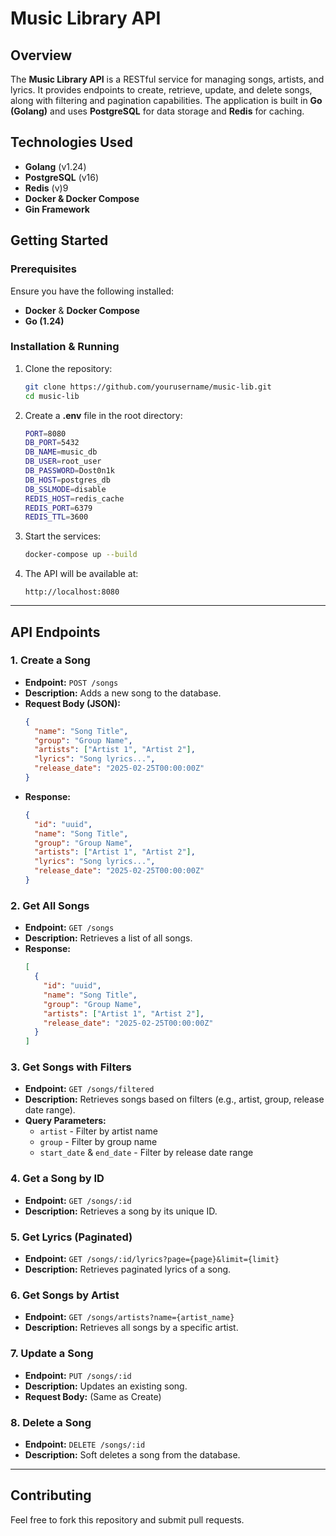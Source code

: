 # Music Library API

## Overview
The **Music Library API** is a RESTful service for managing songs, artists, and lyrics. It provides endpoints to create, retrieve, update, and delete songs, along with filtering and pagination capabilities. The application is built in **Go (Golang)** and uses **PostgreSQL** for data storage and **Redis** for caching.

## Technologies Used
- **Golang** (v1.24)
- **PostgreSQL** (v16)
- **Redis** (v)9
- **Docker & Docker Compose**
- **Gin Framework**

## Getting Started

### Prerequisites
Ensure you have the following installed:
- **Docker** & **Docker Compose**
- **Go (1.24)**

### Installation & Running

1. Clone the repository:
   ```sh
   git clone https://github.com/yourusername/music-lib.git
   cd music-lib
   ```

2. Create a **.env** file in the root directory:
   ```sh
   PORT=8080
   DB_PORT=5432
   DB_NAME=music_db
   DB_USER=root_user
   DB_PASSWORD=Dost0n1k
   DB_HOST=postgres_db
   DB_SSLMODE=disable
   REDIS_HOST=redis_cache
   REDIS_PORT=6379
   REDIS_TTL=3600
   ```

3. Start the services:
   ```sh
   docker-compose up --build
   ```

4. The API will be available at:
   ```
   http://localhost:8080
   ```

---
## API Endpoints

### **1. Create a Song**
- **Endpoint:** `POST /songs`
- **Description:** Adds a new song to the database.
- **Request Body (JSON):**
  ```json
  {
    "name": "Song Title",
    "group": "Group Name",
    "artists": ["Artist 1", "Artist 2"],
    "lyrics": "Song lyrics...",
    "release_date": "2025-02-25T00:00:00Z"
  }
  ```
- **Response:**
  ```json
  {
    "id": "uuid",
    "name": "Song Title",
    "group": "Group Name",
    "artists": ["Artist 1", "Artist 2"],
    "lyrics": "Song lyrics...",
    "release_date": "2025-02-25T00:00:00Z"
  }
  ```

### **2. Get All Songs**
- **Endpoint:** `GET /songs`
- **Description:** Retrieves a list of all songs.
- **Response:**
  ```json
  [
    {
      "id": "uuid",
      "name": "Song Title",
      "group": "Group Name",
      "artists": ["Artist 1", "Artist 2"],
      "release_date": "2025-02-25T00:00:00Z"
    }
  ]
  ```

### **3. Get Songs with Filters**
- **Endpoint:** `GET /songs/filtered`
- **Description:** Retrieves songs based on filters (e.g., artist, group, release date range).
- **Query Parameters:**
  - `artist` - Filter by artist name
  - `group` - Filter by group name
  - `start_date` & `end_date` - Filter by release date range

### **4. Get a Song by ID**
- **Endpoint:** `GET /songs/:id`
- **Description:** Retrieves a song by its unique ID.

### **5. Get Lyrics (Paginated)**
- **Endpoint:** `GET /songs/:id/lyrics?page={page}&limit={limit}`
- **Description:** Retrieves paginated lyrics of a song.

### **6. Get Songs by Artist**
- **Endpoint:** `GET /songs/artists?name={artist_name}`
- **Description:** Retrieves all songs by a specific artist.

### **7. Update a Song**
- **Endpoint:** `PUT /songs/:id`
- **Description:** Updates an existing song.
- **Request Body:** (Same as Create)

### **8. Delete a Song**
- **Endpoint:** `DELETE /songs/:id`
- **Description:** Soft deletes a song from the database.

---
## Contributing
Feel free to fork this repository and submit pull requests.

